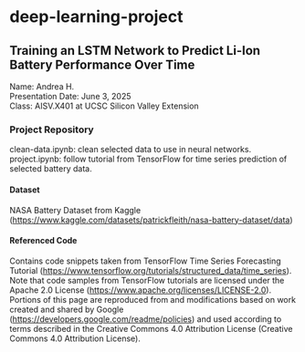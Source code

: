 # deep-learning-project
## Training an LSTM Network to Predict Li-Ion Battery Performance Over Time
Name: Andrea H.\
Presentation Date: June 3, 2025\
Class: AISV.X401 at UCSC Silicon Valley Extension
### Project Repository
clean-data.ipynb: clean selected data to use in neural networks.\
project.ipynb: follow tutorial from TensorFlow for time series prediction of selected battery data.
#### Dataset
NASA Battery Dataset from Kaggle (https://www.kaggle.com/datasets/patrickfleith/nasa-battery-dataset/data)
#### Referenced Code
Contains code snippets taken from TensorFlow Time Series Forecasting Tutorial (https://www.tensorflow.org/tutorials/structured_data/time_series). 
Note that code samples from TensorFlow tutorials are licensed under the Apache 2.0 License (https://www.apache.org/licenses/LICENSE-2.0). \
Portions of this page are reproduced from and modifications based on work created and shared by Google (https://developers.google.com/readme/policies) 
and used according to terms described in the Creative Commons 4.0 Attribution License (Creative Commons 4.0 Attribution License).

